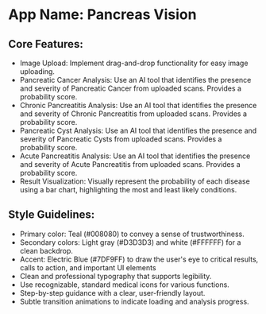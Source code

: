 # **App Name**: Pancreas Vision

## Core Features:

- Image Upload: Implement drag-and-drop functionality for easy image uploading.
- Pancreatic Cancer Analysis: Use an AI tool that identifies the presence and severity of Pancreatic Cancer from uploaded scans. Provides a probability score.
- Chronic Pancreatitis Analysis: Use an AI tool that identifies the presence and severity of Chronic Pancreatitis from uploaded scans. Provides a probability score.
- Pancreatic Cyst Analysis: Use an AI tool that identifies the presence and severity of Pancreatic Cysts from uploaded scans. Provides a probability score.
- Acute Pancreatitis Analysis: Use an AI tool that identifies the presence and severity of Acute Pancreatitis from uploaded scans. Provides a probability score.
- Result Visualization: Visually represent the probability of each disease using a bar chart, highlighting the most and least likely conditions.

## Style Guidelines:

- Primary color: Teal (#008080) to convey a sense of trustworthiness.
- Secondary colors: Light gray (#D3D3D3) and white (#FFFFFF) for a clean backdrop.
- Accent: Electric Blue (#7DF9FF) to draw the user's eye to critical results, calls to action, and important UI elements
- Clean and professional typography that supports legibility.
- Use recognizable, standard medical icons for various functions.
- Step-by-step guidance with a clear, user-friendly layout.
- Subtle transition animations to indicate loading and analysis progress.